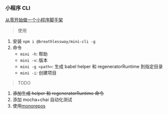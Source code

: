### 小程序 CLI

[从零开始做一个小程序脚手架](http://breathlessway.com/read/detail/60791ec14aebf60064f670ed)

> 使用

1. 安装 `npm i @breathlessway/mini-cli -g`
2. 命令
    - `mini -h`: 帮助
    - `mini -v`: 版本
    - `mini -g <path>`: 生成 babel helper 和 regeneratorRuntime 到指定目录
    - `mini -i`: 创建项目

> TODO

1. ~~添加生成 helper 和 regeneratorRuntime 命令~~
2. 添加 mocha+chai 自动化测试
3. 使用[monorepos](https://github.com/lerna/lerna)
